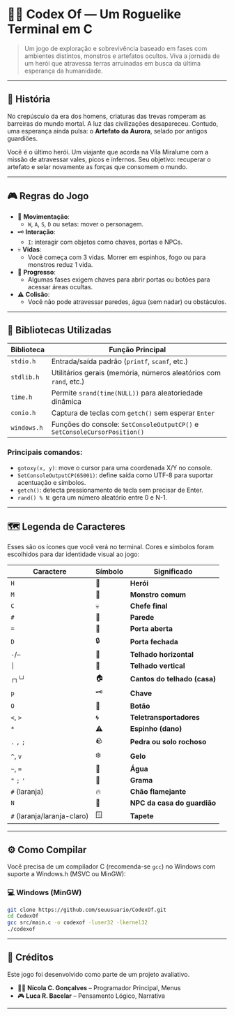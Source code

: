 # 🧙‍♂️ Codex Of — Um Roguelike Terminal em C

> Um jogo de exploração e sobrevivência baseado em fases com ambientes distintos, monstros e artefatos ocultos. Viva a jornada de um herói que atravessa terras arruinadas em busca da última esperança da humanidade.

---

## 📜 História

No crepúsculo da era dos homens, criaturas das trevas romperam as barreiras do mundo mortal. A luz das civilizações desapareceu. Contudo, uma esperança ainda pulsa: o **Artefato da Aurora**, selado por antigos guardiões.

Você é o último herói. Um viajante que acorda na Vila Miralume com a missão de atravessar vales, picos e infernos. Seu objetivo: recuperar o artefato e selar novamente as forças que consomem o mundo.

---

## 🎮 Regras do Jogo

- 👣 **Movimentação**:
  - `W`, `A`, `S`, `D` ou setas: mover o personagem.
- 🗝️ **Interação**:
  - `I`: interagir com objetos como chaves, portas e NPCs.
- 💀 **Vidas**:
  - Você começa com 3 vidas. Morrer em espinhos, fogo ou para monstros reduz 1 vida.
- 🚪 **Progresso**:
  - Algumas fases exigem chaves para abrir portas ou botões para acessar áreas ocultas.
- ⚠️ **Colisão**:
  - Você não pode atravessar paredes, água (sem nadar) ou obstáculos.

---

## 🧩 Bibliotecas Utilizadas

| Biblioteca        | Função Principal                                                                 |
|-------------------|-----------------------------------------------------------------------------------|
| `stdio.h`         | Entrada/saída padrão (`printf`, `scanf`, etc.)                                   |
| `stdlib.h`        | Utilitários gerais (memória, números aleatórios com `rand`, etc.)                 |
| `time.h`          | Permite `srand(time(NULL))` para aleatoriedade dinâmica                          |
| `conio.h`         | Captura de teclas com `getch()` sem esperar `Enter`                              |
| `windows.h`       | Funções do console: `SetConsoleOutputCP()` e `SetConsoleCursorPosition()`        |

### Principais comandos:

- `gotoxy(x, y)`: move o cursor para uma coordenada X/Y no console.
- `SetConsoleOutputCP(65001)`: define saída como UTF-8 para suportar acentuação e símbolos.
- `getch()`: detecta pressionamento de tecla sem precisar de Enter.
- `rand() % N`: gera um número aleatório entre 0 e N-1.

---

## 🗺️ Legenda de Caracteres

Esses são os ícones que você verá no terminal. Cores e símbolos foram escolhidos para dar identidade visual ao jogo:

| Caractere | Símbolo | Significado                       |
|-----------|---------|-----------------------------------|
| `H`       | 🧍       | **Herói**                         |
| `M`       | 🧟       | **Monstro comum**                 |
| `C`       | 💀       | **Chefe final**                   |
| `#`       | 🧱       | **Parede**                        |
| `=`       | 🚪       | **Porta aberta**                  |
| `D`       | 🔒       | **Porta fechada**                 |
| `-`/`─`   | 🔲       | **Telhado horizontal**            |
| `│`       | 🔳       | **Telhado vertical**              |
| `┌┐└┘`    | 🏠       | **Cantos do telhado (casa)**       |
| `p`       | 🗝️       | **Chave**                         |
| `O`       | 🔘       | **Botão**                         |
| `<`, `>`  | 🌀       | **Teletransportadores**           |
| `*`       | ⚠️       | **Espinho (dano)**                |
| `.` `,` `;` | 🪨     | **Pedra ou solo rochoso**         |
| `^`, `v`  | ❄️       | **Gelo**                          |
| `~`, `=`  | 🌊       | **Água**                          |
| `"` `;` `'` | 🌿     | **Grama**                         |
| `#` (laranja) | 🔥  | **Chão flamejante**               |
| `N`       | 👴       | **NPC da casa do guardião**       |
| `#` (laranja/laranja-claro) | 🪟 | **Tapete**            |

---

## ⚙️ Como Compilar

Você precisa de um compilador C (recomenda-se `gcc`) no Windows com suporte a Windows.h (MSVC ou MinGW):

### 💻 Windows (MinGW)

```bash
git clone https://github.com/seuusuario/CodexOf.git
cd CodexOf
gcc src/main.c -o codexof -luser32 -lkernel32
./codexof
```

---

## 🎨 Créditos

Este jogo foi desenvolvido como parte de um projeto avaliativo.

- 👨‍💻 **Nícola C. Gonçalves** – Programador Principal, Menus
- 🎮 **Luca R. Bacelar** – Pensamento Lógico, Narrativa
---
